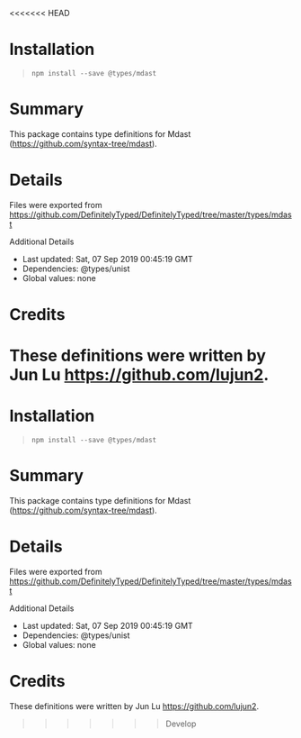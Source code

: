 <<<<<<< HEAD
# Installation
> `npm install --save @types/mdast`

# Summary
This package contains type definitions for Mdast (https://github.com/syntax-tree/mdast).

# Details
Files were exported from https://github.com/DefinitelyTyped/DefinitelyTyped/tree/master/types/mdast

Additional Details
 * Last updated: Sat, 07 Sep 2019 00:45:19 GMT
 * Dependencies: @types/unist
 * Global values: none

# Credits
These definitions were written by Jun Lu <https://github.com/lujun2>.
=======
# Installation
> `npm install --save @types/mdast`

# Summary
This package contains type definitions for Mdast (https://github.com/syntax-tree/mdast).

# Details
Files were exported from https://github.com/DefinitelyTyped/DefinitelyTyped/tree/master/types/mdast

Additional Details
 * Last updated: Sat, 07 Sep 2019 00:45:19 GMT
 * Dependencies: @types/unist
 * Global values: none

# Credits
These definitions were written by Jun Lu <https://github.com/lujun2>.
>>>>>>> Develop
